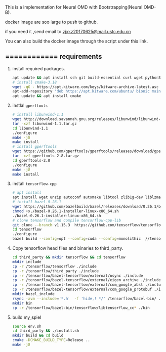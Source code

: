 This is a implementation for Neural OMD with Bootstrapping(Neural OMD-B).

docker image are soo large to push to github.

if you need it ,send email to zjxkz20170625@mail.ustc.edu.cn

You can also build the docker image through the script under this link.

============
requirements
------------
1. install required packages. 
    ```bash
    apt update && apt install ssh git build-essential curl wget python3 python3-dev python3-pip python3-setuptools python3-wheel python3-tk autoconf automake libtool libffi-dev
    # install cmake-3.18
    wget -qO - https://apt.kitware.com/keys/kitware-archive-latest.asc | apt-key add -
    apt-add-repository 'deb https://apt.kitware.com/ubuntu/ bionic main'
    apt update && apt install cmake
    ```
3. instlal `gperftools`
    ```bash
    # install libunwind-1.1
    wget http://download.savannah.gnu.org/releases/libunwind/libunwind-1.1.tar.gz 
    tar -xzf libunwind-1.1.tar.gz 
    cd libunwind-1.1    
    ./configure  
    make -j8
    make install 
    # install gperftools
    wget https://github.com/gperftools/gperftools/releases/download/gperftools-2.8/gperftools-2.8.tar.gz
    tar -xzf gperftools-2.8.tar.gz
    cd gperftools-2.8 
    ./configure
    make -j8
    make install
    ```
4. install `tensorflow-cpp`
    ```bash
    # apt install
    apt install wget unzip autoconf automake libtool zlib1g-dev liblzma-dev
    # install bazel-0.26.1
    wget https://github.com/bazelbuild/bazel/releases/download/0.26.1/bazel-0.26.1-installer-linux-x86_64.sh
    chmod +x./bazel-0.26.1-installer-linux-x86_64.sh 
    ./bazel-0.26.1-installer-linux-x86_64.sh
    # clone tensorflow and compile tensorflow-cpp-lib
    git clone --branch v1.15.3  https://github.com/tensorflow/tensorflow
    cd tensorflow
    ./configure
    bazel build --config=opt --config=cuda --config=monolithic  //tensorflow:libtensorflow_cc.so
    ```

5. Copy tensorflow head files and binaries to third_party.
    ```bash
    cd third_party && mkdir tensorflow && cd tensorflow
    mkdir include
    cp -r /tensorflow/tensorflow ./include
    cp -r /tensorflow/third_party ./include
    cp -r /tensorflow/bazel-tensorflow/external/nsync ./include
    cp -r /tensorflow/bazel-tensorflow/external/eigen_archive ./include
    cp -r /tensorflow/bazel-tensorflow/external/com_google_absl ./include
    cp -r /tensorflow/bazel-tensorflow/external/com_google_protobuf ./include
    mkdir bazel_include
    rsync -avm --include='*.h'  -f 'hide,! */' /tensorflow/bazel-bin/ ./bazel_include
    mkdir bin
    cp -r /tensorflow/bazel-bin/tensorflow/libtensorflow_cc* ./bin
    ```
6. build my_spiel
    ```bash
    source env.sh
    cd third_party && ./install.sh
    mkdir build && cd build
    cmake -DCMAKE_BUILD_TYPE=Release ..
    make -j8
    ```
